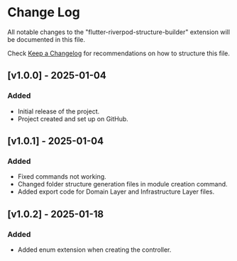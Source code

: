 # Change Log

All notable changes to the "flutter-riverpod-structure-builder" extension will be documented in this file.

Check [Keep a Changelog](http://keepachangelog.com/) for recommendations on how to structure this file.

## [v1.0.0] - 2025-01-04
### Added
- Initial release of the project. 
- Project created and set up on GitHub.

## [v1.0.1] - 2025-01-04
### Added
- Fixed commands not working.
- Changed folder structure generation files in module creation command.
- Added export code for Domain Layer and Infrastructure Layer files.

## [v1.0.2] - 2025-01-18
### Added
- Added enum extension when creating the controller.